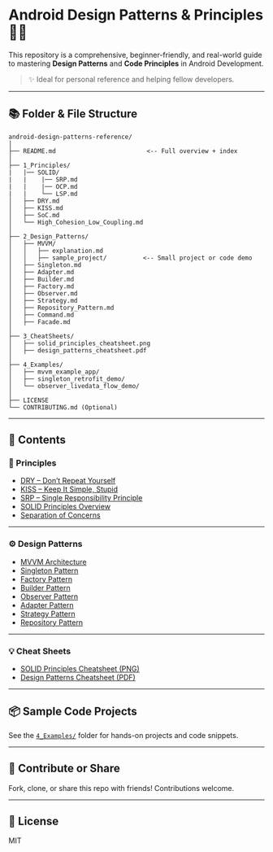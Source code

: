 # Android Design Patterns & Principles 📱📐

This repository is a comprehensive, beginner-friendly, and real-world guide to mastering **Design Patterns** and **Code Principles** in Android Development.

> ✨ Ideal for personal reference and helping fellow developers.

---
## 📚 Folder & File Structure

```
android-design-patterns-reference/
│
├── README.md                         <-- Full overview + index
│
├── 1_Principles/
|   |── SOLID/
|   |    |── SRP.md
|   |    |── OCP.md
|   |    └── LSP.md
│   ├── DRY.md
│   ├── KISS.md
│   ├── SoC.md
│   └── High_Cohesion_Low_Coupling.md
│
├── 2_Design_Patterns/
│   ├── MVVM/
│   │   ├── explanation.md
│   │   ├── sample_project/          <-- Small project or code demo
│   ├── Singleton.md
│   ├── Adapter.md
│   ├── Builder.md
│   ├── Factory.md
│   ├── Observer.md
│   ├── Strategy.md
│   ├── Repository_Pattern.md
│   ├── Command.md
│   ├── Facade.md
│
├── 3_CheatSheets/
│   ├── solid_principles_cheatsheet.png
│   ├── design_patterns_cheatsheet.pdf
│
├── 4_Examples/
│   ├── mvvm_example_app/
│   ├── singleton_retrofit_demo/
│   └── observer_livedata_flow_demo/
│
├── LICENSE
└── CONTRIBUTING.md (Optional)

```
---

## 📌 Contents

### 🧠 Principles
- [DRY – Don’t Repeat Yourself](./1_Principles/DRY.md)
- [KISS – Keep It Simple, Stupid](./1_Principles/KISS.md)
- [SRP – Single Responsibility Principle](./1_Principles/SRP.md)
- [SOLID Principles Overview](./1_Principles/SOLID_Overview.md)
- [Separation of Concerns](./1_Principles/Separation_Of_Concerns.md)

---

### ⚙️ Design Patterns
- [MVVM Architecture](./2_Design_Patterns/MVVM/)
- [Singleton Pattern](./2_Design_Patterns/Singleton.md)
- [Factory Pattern](./2_Design_Patterns/Factory.md)
- [Builder Pattern](./2_Design_Patterns/Builder.md)
- [Observer Pattern](./2_Design_Patterns/Observer.md)
- [Adapter Pattern](./2_Design_Patterns/Adapter.md)
- [Strategy Pattern](./2_Design_Patterns/Strategy.md)
- [Repository Pattern](./2_Design_Patterns/Repository_Pattern.md)

---

### 💡 Cheat Sheets
- [SOLID Principles Cheatsheet (PNG)](./3_CheatSheets/solid_principles_cheatsheet.png)
- [Design Patterns Cheatsheet (PDF)](./3_CheatSheets/design_patterns_cheatsheet.pdf)

---

## 📦 Sample Code Projects
See the [`4_Examples/`](./4_Examples/) folder for hands-on projects and code snippets.

---

## 👥 Contribute or Share
Fork, clone, or share this repo with friends! Contributions welcome.

---

## 📜 License
MIT
